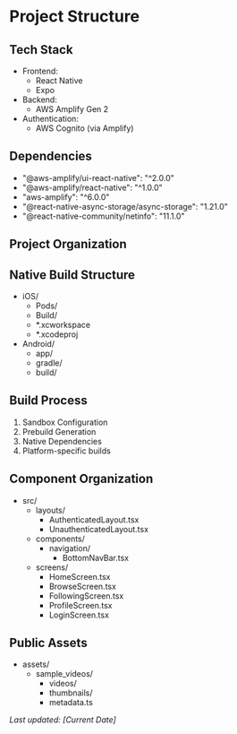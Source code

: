 # Project Structure

## Tech Stack
- Frontend:
  - React Native
  - Expo
- Backend:
  - AWS Amplify Gen 2
- Authentication:
  - AWS Cognito (via Amplify)

## Dependencies
- "@aws-amplify/ui-react-native": "^2.0.0"
- "@aws-amplify/react-native": "^1.0.0"
- "aws-amplify": "^6.0.0"
- "@react-native-async-storage/async-storage": "1.21.0"
- "@react-native-community/netinfo": "11.1.0"

## Project Organization 

## Native Build Structure
- iOS/
  - Pods/
  - Build/
  - *.xcworkspace
  - *.xcodeproj
- Android/
  - app/
  - gradle/
  - build/

## Build Process
1. Sandbox Configuration
2. Prebuild Generation
3. Native Dependencies
4. Platform-specific builds

## Component Organization
- src/
  - layouts/
    - AuthenticatedLayout.tsx
    - UnauthenticatedLayout.tsx
  - components/
    - navigation/
      - BottomNavBar.tsx
  - screens/
    - HomeScreen.tsx
    - BrowseScreen.tsx
    - FollowingScreen.tsx
    - ProfileScreen.tsx
    - LoginScreen.tsx

## Public Assets
- assets/
  - sample_videos/
    - videos/
    - thumbnails/
    - metadata.ts

_Last updated: [Current Date]_ 